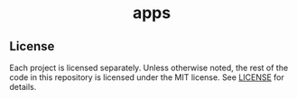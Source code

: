 <div align="center">

# apps

</div>

<!-- projects --><!-- projects -->

## License

Each project is licensed separately. Unless otherwise noted, the rest of the code in this repository
is licensed under the MIT license. See [LICENSE](./LICENSE.md) for details.
